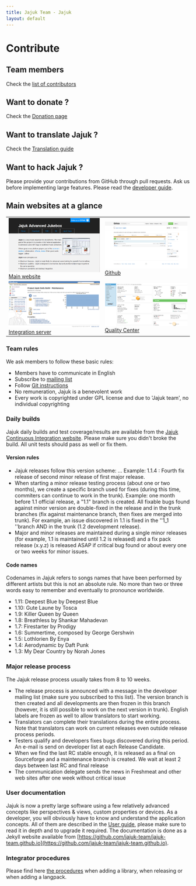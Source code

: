 ```yaml
---
title: Jajuk Team - Jajuk
layout: default
---
```


# Contribute

## Team members
Check the [list of contributors](/members.html) 

## Want to donate ?
Check the [Donation page](/donation.html) 

## Want to translate Jajuk ?
Check the [Translation guide](/translator_guide.html) 

## Want to hack Jajuk ?
Please provide your contributions from GitHub through pull requests. Ask us before implementing large features.
Please read the [developer guide](/developer_guide.html).

## Main websites at a glance

<table id="screenshots">
<tr>
	<td><img src="/images/website_main.png" style="width:350px;" title="Main website" alt="Main website"/> <a href="http://www.jajuk.info">Main website</a></td>
	<td><img src="/images/website_github.png" style="width:350px;" title="Github" alt="Github"/> <a href="https://github.com/jajuk-team/jajuk">Github</a></td>
</tr>
<tr>
	<td><img src="/images/website_hudson.png" style="width:350px;" title="Integration server" alt="Integration server"/> <a href="http://integration.jajuk.info">Integration server</a></td>
	<td><img src="/images/website_quality.png" style="width:350px;" title="Quality Center" alt="Quality Center"/> <a href="http://nemo.sonarqube.org/dashboard/index/org.jajuk:jajuk">Quality Center</a></td>
</tr>
</table>

### Team rules
We ask members to follow these basic rules:

- Members have to communicate in English
- Subscribe to [mailing list](http://lists.sourceforge.net/mailman/listinfo/jajuk-developers)
- Follow [Git instructions](/git.html)
- No remuneration, Jajuk is a benevolent work
- Every work is copyrighted under GPL license and due to 'Jajuk team', no individual copyrighting


### Daily builds

Jajuk daily builds and test coverage/results are available from the [Jajuk Continuous Integration website](http://integration.jajuk.info). 
Please make sure you didn't broke the build. All unit tests should pass as well or fix them. 

#### Version rules
-   Jajuk releases follow this version scheme: <major>.<minor>.<fix>. Example: 1.1.4 : Fourth fix release of second minor release of first major release.
-   When starting a minor release testing process (about one or two months), we create a specific branch used for fixes (during this time, commiters can continue to work in the trunk). Example: one month before 1.1 official release, a "1.1" branch is created. All fixable bugs found against minor version are double-fixed in the release and in the trunk branches (fix against maintenance branch, then fixes are merged into trunk). For example, an issue discovered in 1.1 is fixed in the ''1_1 ''branch AND in the trunk (1.2 development release).
-   Major and minor releases are maintained during a single minor releases (for example, 1.1 is maintained until 1.2 is released) and a fix pack release (x.y.z) is released ASAP if critical bug found or about every one or two weeks for minor issues.

#### Code names

Codenames in Jajuk refers to songs names that have been performed by different artists but this is not an absolute rule. No more than two or three words easy to remember and eventually to pronounce worldwide.

-    1.11: Deepest Blue by Deepest Blue
-    1.10: Gute Laune by Tosca
-    1.9: Killer Queen by Queen
-    1.8: Breathless by Shankar Mahadevan
-    1.7: Firestarter by Prodigy
-    1.6: Summertime, composed by George Gershwin
-    1.5: Lothlorien By Enya
-    1.4: Aerodynamic by Daft Punk
-    1.3: My Dear Country by Norah Jones 
    
### Major release process

The Jajuk release process usually takes from 8 to 10 weeks.

-   The release process is announced with a message in the developer mailing list (make sure you subscribed to this list). The version branch is then created and all developments are then frozen in this branch (however, it is still possible to work on the next version in trunk). English labels are frozen as well to allow translators to start working.
-   Translators can complete their translations during the entire process. Note that translators can work on current releases even outside release process periods.
-   Testers qualify and developers fixes bugs discovered during this period. An e-mail is send on developer list at each Release Candidate.
-   When we find the last RC stable enough, it is released as a final on Sourceforge and a maintenance branch is created. We wait at least 2 days between last RC and final release
-   The communication delegate sends the news in Freshmeat and other web sites after one week without critical issue

### User documentation

Jajuk is now a pretty large software using a few relatively advanced concepts like perspectives & views, custom properties or devices. As a developer, you will obviously have to know and understand the application concepts. 
All of them are described in the [User guide](/manual/main.html), please make sure to read it in depth and to 
upgrade it required. 
The documentation is done as a Jekyll website available from [https://github.com/jajuk-team/jajuk-team.github.io](https://github.com/jajuk-team/jajuk-team.github.io).

### Integrator procedures
Please find here [the procedures](/integration_procedures.html) when adding a library, when releasing or when adding a langpack.
 
